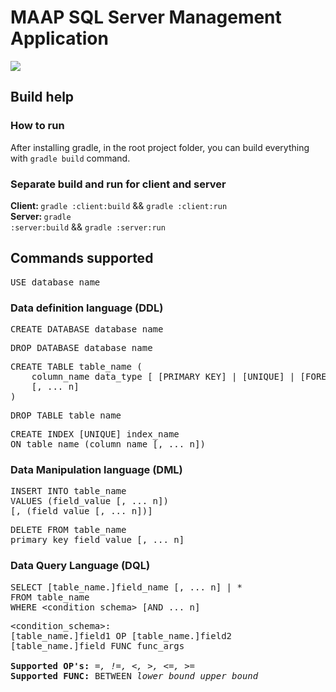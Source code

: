 # MAAP SQL Server Management Application
![](https://github.com/2023-AB2-projects/ab2-project-nemleszkitolmasolni/blob/new_develop/client/src/main/java/images/logo_wide.png)

## Build help

### How to run
After installing gradle, in the root project folder, you can build everything with `gradle build` command. <br>
### Separate build and run for client and server
<b> Client: </b> <code>gradle :client:build</code> && <code>gradle :client:run</code> <br>
<b> Server: </b> <code>gradle :server:build</code> && <code>gradle :server:run</code> <br> 

## Commands supported

<pre>
<span class="sql">USE</span> database_name
</pre>

### Data definition language (DDL)

<pre>
<span class="sql">CREATE DATABASE</span> database_name
</pre>

<pre>
<span class="sql">DROP DATABASE</span> database_name
</pre>

<pre>
<span class="sql">CREATE TABLE</span> table_name (
    column_name data_type [ [<span class="sql">PRIMARY KEY</span>] | [<span class="sql">UNIQUE</span>] | [<span class="sql">FOREIGN KEY REFERENCES</span> reference_table(reference_field)] ]
    [, ... n]
)
</pre>

<pre>
<span class="sql">DROP TABLE</span> table_name
</pre>

<pre>
<span class="sql">CREATE INDEX</span> [<span class="sql">UNIQUE</span>] index_name
<span class="sql">ON</span> table_name (column_name [, ... n])
</pre>

### Data Manipulation language (DML)

<pre>
<span class="sql">INSERT INTO</span> table_name
<span class="sql">VALUES</span> (field_value [, ... n])
[, (field_value [, ... n])]
</pre>

<pre>
<span class="sql">DELETE FROM</span> table_name
primary_key_field_value [, ... n]
</pre>

### Data Query Language (DQL)

<pre>
<span class="sql">SELECT</span> [table_name.]field_name [, ... n] | *
<span class="sql">FROM</span> table_name
<span class="sql">WHERE</span> &lt;condition_schema&gt; [<span class="sql">AND</span> ... n]
</pre>

<pre>
&lt;condition_schema&gt;:
[table_name.]field1 OP [table_name.]field2
[table_name.]field FUNC func_args

<b>Supported OP's:</b> <i>=, !=, <, >, <=, >=</i>
<b>Supported FUNC:</b> <span class="sql">BETWEEN</span> <i>lower_bound upper_bound</i>
</pre>
